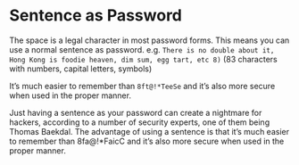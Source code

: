 # Sentence as Password

The space is a legal character in most password forms. This means you can use a normal sentence as password. e.g. ``There is no double about it, Hong Kong is foodie heaven, dim sum, egg tart, etc 8)`` (83 characters with numbers, capital letters, symbols)

It’s much easier to remember than ``8ft@!*TeeSe`` and it’s also more secure when used in the proper manner.

Just having a sentence as your password can create a nightmare for hackers, according to a number of security experts, one of them being Thomas Baekdal. 
The advantage of using a sentence is that it’s much easier to remember than 8fa@!*FaicC and it’s also more secure when used in the proper manner.

